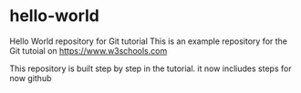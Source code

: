 # hello-world
Hello World repository for Git tutorial
This is an example repository for the Git tutoial on https://www.w3schools.com

This repository is built step by step in the tutorial. 
it now incliudes steps for now github
